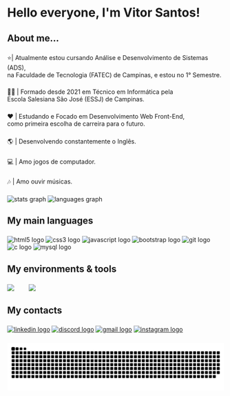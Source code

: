 <h1 align="left">Hello everyone, I'm Vitor Santos!</h1>

###
<h2 align="left">About me...</h2>

###
<p align="left">⭐| Atualmente estou cursando Análise e Desenvolvimento de Sistemas (ADS), <br>na Faculdade de Tecnologia (FATEC) de Campinas, e estou no 1° Semestre.</p>

###
<p align="left">👨‍💻 | Formado desde 2021 em Técnico em Informática pela <br>Escola Salesiana São José (ESSJ) de Campinas.</p>

###
<p align="left">❤ | Estudando e Focado em Desenvolvimento Web Front-End, <br>como primeira escolha de carreira para o futuro.</p>

###
<p align="left">🌎 | Desenvolvendo constantemente o Inglês.</p>

###
<p align="left">💻 |  Amo jogos de computador.</p>

###
<p align="left">🎶 | Amo ouvir músicas.</p>

###
<div align="left">
  <img src="https://github-readme-stats.vercel.app/api?hide_title=false&hide_rank=false&show_icons=true&include_all_commits=false&count_private=true&disable_animations=false&theme=radical&locale=pt-br&hide_border=false&custom_title=ESTATÍSTICAS&username=VitorSantos920" height="200" alt="stats graph"  />
  <img src="https://github-readme-stats.vercel.app/api/top-langs?locale=pt-br&hide_title=false&layout=compact&card_width=320&langs_count=7&theme=radical&hide_border=false&custom_title=LINGUAGENS&username=VitorSantos920" height="200" alt="languages graph"  />
</div>

###
<h2 align="left">My main languages</h2>

###
<div align="left">
  <img src="https://cdn.jsdelivr.net/gh/devicons/devicon/icons/html5/html5-original.svg" height="60" width="90" alt="html5 logo"  />
  <img src="https://cdn.jsdelivr.net/gh/devicons/devicon/icons/css3/css3-original.svg" height="60" width="90" alt="css3 logo"  />
  <img src="https://cdn.jsdelivr.net/gh/devicons/devicon/icons/javascript/javascript-original.svg" height="60" width="90" alt="javascript logo"  />
  <img src="https://cdn.jsdelivr.net/gh/devicons/devicon/icons/bootstrap/bootstrap-original.svg" height="60" width="90" alt="bootstrap logo"  />
  <img src="https://cdn.jsdelivr.net/gh/devicons/devicon/icons/git/git-original.svg" height="60" width="90" alt="git logo"  />
  <img src="https://cdn.jsdelivr.net/gh/devicons/devicon/icons/c/c-original.svg" height="60" width="90" alt="c logo"  />
  <img src="https://cdn.jsdelivr.net/gh/devicons/devicon/icons/mysql/mysql-original.svg" height="60" width="90" alt="mysql logo"  />
</div>

###
<h2 align="left">My environments & tools</h2>

###

<div align="left">
  <img height="60" src="https://cdn-icons-png.flaticon.com/512/882/882702.png"  />
  <img height="60" src="https://img.icons8.com/color/344/visual-studio-code-2019.png"  style="margin-left: 30px"/>
</div>

###
<h2 align="left">My contacts</h2>

###
<div align="left">
  <a href="https://www.linkedin.com/in/vitor-santos-3526b7214/" target="_blank"><img src="https://img.shields.io/static/v1?message=LinkedIn&logo=linkedin&label=&color=0077B5&logoColor=white&labelColor=&style=for-the-badge" height="40" alt="linkedin logo"  /></a>
  <a href="https://discord.gg/;vitu#3555" target="_blank"><img src="https://img.shields.io/static/v1?message=Discord&logo=discord&label=&color=7289DA&logoColor=white&labelColor=&style=for-the-badge" height="40" alt="discord logo"  /></a>
  <a href="mailto: pireshugo737@gmail.com" target="_blank"><img src="https://img.shields.io/static/v1?message=Gmail&logo=gmail&label=&color=D14836&logoColor=white&labelColor=&style=for-the-badge" height="40" alt="gmail logo"  /></a>
  <a href="https://www.instagram.com/dev.vitu" target="_blank"><img src="https://img.shields.io/static/v1?message=Instagram&logo=instagram&label=&color=E4405F&logoColor=white&labelColor=&style=for-the-badge" height="40" alt="instagram logo"  /></a>
</div>

###
 ![Snake animation](https://github.com/vitorsantos920/vitorsantos920/blob/output/github-contribution-grid-snake.svg)
  

